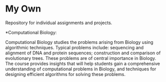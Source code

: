 My Own
=====

Repository for individual assignments and projects.

*Computational Biology: 

Computational Biology studies the problems arising from Biology using algorithmic techniques. Typical problems include: sequencing and alignment of DNA and protein sequences; construction and comparison of evolutionary trees. These problems are of central importance in Biology. The course provides insights that will help students gain a comprehensive understanding of computational problems in Biology, and techniques for designing efficient algorithms for solving these problems. 